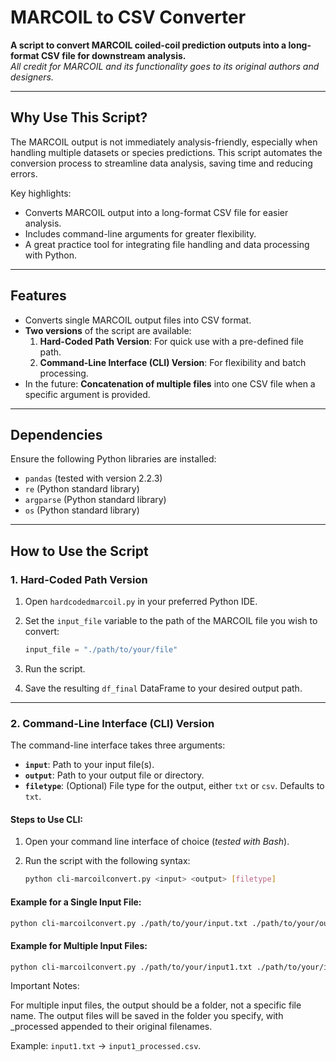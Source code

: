 # MARCOIL to CSV Converter

**A script to convert MARCOIL coiled-coil prediction outputs into a long-format CSV file for downstream analysis.**  
*All credit for MARCOIL and its functionality goes to its original authors and designers.*

---

## **Why Use This Script?**

The MARCOIL output is not immediately analysis-friendly, especially when handling multiple datasets or species predictions. This script automates the conversion process to streamline data analysis, saving time and reducing errors.

Key highlights:
- Converts MARCOIL output into a long-format CSV file for easier analysis.
- Includes command-line arguments for greater flexibility.
- A great practice tool for integrating file handling and data processing with Python.

---

## **Features**

- Converts single MARCOIL output files into CSV format.  
- **Two versions** of the script are available:
  1. **Hard-Coded Path Version**: For quick use with a pre-defined file path.
  2. **Command-Line Interface (CLI) Version**: For flexibility and batch processing.  
- In the future: **Concatenation of multiple files** into one CSV file when a specific argument is provided.

---

## **Dependencies**

Ensure the following Python libraries are installed:

- `pandas` (tested with version 2.2.3)
- `re` (Python standard library)
- `argparse` (Python standard library)
- `os` (Python standard library)

---

## **How to Use the Script**

### 1. **Hard-Coded Path Version**

1. Open `hardcodedmarcoil.py` in your preferred Python IDE.  
2. Set the `input_file` variable to the path of the MARCOIL file you wish to convert:

    ```python
    input_file = "./path/to/your/file"
    ```

3. Run the script.  
4. Save the resulting `df_final` DataFrame to your desired output path.

---

### 2. **Command-Line Interface (CLI) Version**

The command-line interface takes three arguments:  
- **`input`**: Path to your input file(s).  
- **`output`**: Path to your output file or directory.  
- **`filetype`**: (Optional) File type for the output, either `txt` or `csv`. Defaults to `txt`.

#### **Steps to Use CLI:**

1. Open your command line interface of choice (*tested with Bash*).  
2. Run the script with the following syntax:

    ```bash
    python cli-marcoilconvert.py <input> <output> [filetype]
    ```

#### **Example for a Single Input File:**

```bash
python cli-marcoilconvert.py ./path/to/your/input.txt ./path/to/your/output.txt csv
```

#### **Example for Multiple Input Files:**
```bash
python cli-marcoilconvert.py ./path/to/your/input1.txt ./path/to/your/input2.txt ./path/to/output_directory csv
```

Important Notes:

  For multiple input files, the output should be a folder, not a specific file name.
  The output files will be saved in the folder you specify, with _processed appended to their original filenames.
  
  Example: `input1.txt` → `input1_processed.csv`.

